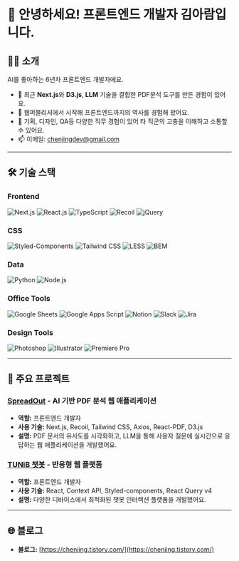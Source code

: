 # 👋 안녕하세요! 프론트엔드 개발자 김아람입니다.
## 🧑‍💻 소개
AI를 좋아하는 6년차 프론트엔드 개발자에요.

- 🔭 최근 **Next.js**와 **D3.js**, **LLM** 기술을 결합한 PDF분석 도구를 만든 경험이 있어요.
- 🌱 웹퍼블리셔에서 시작해 프론트엔드까지의 역사를 경험해 왔어요.
- 💬 기획, 디자인, QA등 다양한 직무 경험이 있어 타 직군의 고충을 이해하고 소통할 수 있어요.
- 📫 이메일: [chenjingdev@gmail.com](mailto:chenjingdev@gmail.com)

---

## 🛠️ 기술 스택
### Frontend
![Next.js](https://img.shields.io/badge/-Next.js-000000?logo=next.js&logoColor=white)
![React.js](https://img.shields.io/badge/-React.js-61DAFB?logo=react&logoColor=white)
![TypeScript](https://img.shields.io/badge/-TypeScript-007ACC?logo=typescript&logoColor=white)
![Recoil](https://img.shields.io/badge/-Recoil-3578E5?logo=recoil&logoColor=white)
![jQuery](https://img.shields.io/badge/-jQuery-0769AD?logo=jquery&logoColor=white)

### CSS
![Styled-Components](https://img.shields.io/badge/-Styled--Components-DB7093?logo=styled-components&logoColor=white)
![Tailwind CSS](https://img.shields.io/badge/-Tailwind%20CSS-38B2AC?logo=tailwind-css&logoColor=white)
![LESS](https://img.shields.io/badge/-LESS-1D365D?logo=less&logoColor=white)
![BEM](https://img.shields.io/badge/-BEM-000000?logo=bem&logoColor=white)

### Data
![Python](https://img.shields.io/badge/-Python-3776AB?logo=python&logoColor=white)
![Node.js](https://img.shields.io/badge/-Node.js-339933?logo=node.js&logoColor=white)

### Office Tools
![Google Sheets](https://img.shields.io/badge/-Google%20Sheets-34A853?logo=google-sheets&logoColor=white)
![Google Apps Script](https://img.shields.io/badge/-Google%20Apps%20Script-4285F4?logo=google&logoColor=white)
![Notion](https://img.shields.io/badge/-Notion-000000?logo=notion&logoColor=white)
![Slack](https://img.shields.io/badge/-Slack-4A154B?logo=slack&logoColor=white)
![Jira](https://img.shields.io/badge/-Jira-0052CC?logo=jira&logoColor=white)

### Design Tools
![Photoshop](https://img.shields.io/badge/-Photoshop-31A8FF?logo=adobe-photoshop&logoColor=white)
![Illustrator](https://img.shields.io/badge/-Illustrator-FF9A00?logo=adobe-illustrator&logoColor=white)
![Premiere Pro](https://img.shields.io/badge/-Premiere%20Pro-9999FF?logo=adobe-premiere-pro&logoColor=white)

---

## 🚀 주요 프로젝트
### [SpreadOut](https://bit.ly/46PynAR) - AI 기반 PDF 분석 웹 애플리케이션
- **역할:** 프론트엔드 개발자
- **사용 기술:** Next.js, Recoil, Tailwind CSS, Axios, React-PDF, D3.js
- **설명:** PDF 문서의 유사도를 시각화하고, LLM을 통해 사용자 질문에 실시간으로 응답하는 웹 애플리케이션을 개발했어요.

### [TUNiB 챗봇](https://bit.ly/4fSRpds) - 반응형 웹 플랫폼
- **역할:** 프론트엔드 개발자
- **사용 기술:** React, Context API, Styled-components, React Query v4
- **설명:** 다양한 디바이스에서 최적화된 챗봇 인터랙션 플랫폼을 개발했어요.

---

## 🌐 블로그
- **블로그:** [https://chenjing.tistory.com/](https://chenjing.tistory.com/)
